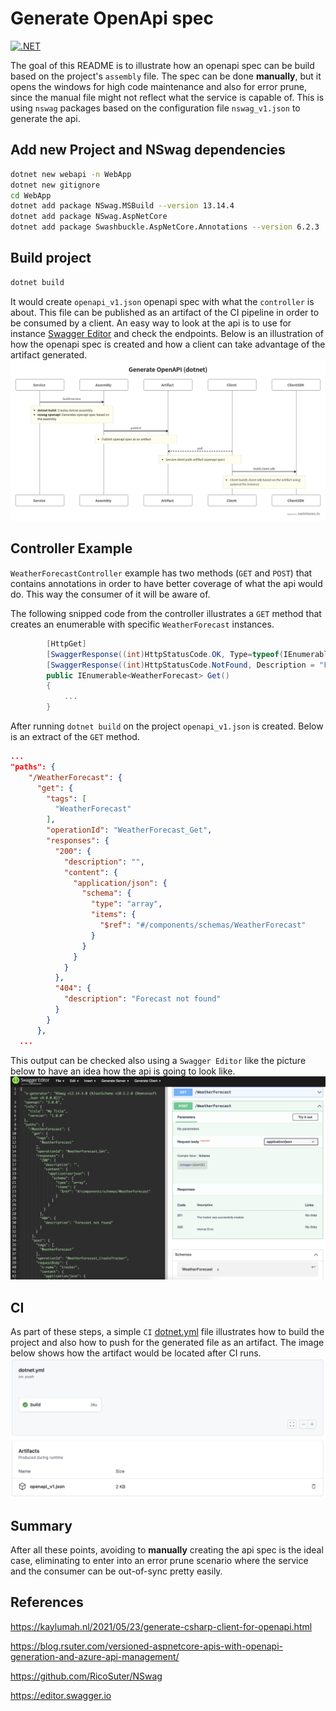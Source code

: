 # Generate OpenApi spec

[![.NET](https://github.com/juzuluag/testmicsvc/actions/workflows/dotnet.yml/badge.svg?branch=main)](https://github.com/juzuluag/testmicsvc/actions/workflows/dotnet.yml)

The goal of this README is to illustrate how an openapi spec can be build based on the project's `assembly` file. The spec can be done **manually**, but it opens the windows for high code maintenance and also for error prune, since the manual file might not reflect what the service is capable of.
This is using `nswag` packages based on the configuration file `nswag_v1.json` to generate the api.

## Add new Project and NSwag dependencies

```sh
dotnet new webapi -n WebApp
dotnet new gitignore
cd WebApp
dotnet add package NSwag.MSBuild --version 13.14.4
dotnet add package NSwag.AspNetCore
dotnet add package Swashbuckle.AspNetCore.Annotations --version 6.2.3
```

## Build project

```sh
dotnet build
```

It would create `openapi_v1.json` openapi spec with what the `controller` is about. This file can be published as an artifact of the CI pipeline in order to be consumed by a client. An easy way to look at the api is to use for instance [Swagger Editor](https://editor.swagger.io) and check the endpoints.
Below is an illustration of how the openapi spec is created and how a client can take advantage of the artifact generated.
![genopenapi](./images/gen_openapi.png)

## Controller Example

`WeatherForecastController` example has two methods (`GET` and `POST`) that contains annotations in order to have better coverage of what the api would do. This way the consumer of it will be aware of.

The following snipped code from the controller illustrates a `GET` method that creates an enumerable with specific `WeatherForecast` instances.

```c#
        [HttpGet]
        [SwaggerResponse((int)HttpStatusCode.OK, Type=typeof(IEnumerable<WeatherForecast>))]
        [SwaggerResponse((int)HttpStatusCode.NotFound, Description = "Forecast not found")]
        public IEnumerable<WeatherForecast> Get()
        {
            ...
        }
```

After running `dotnet build` on the project `openapi_v1.json` is created. Below is an extract of the `GET` method.

```json
...
"paths": {
    "/WeatherForecast": {
      "get": {
        "tags": [
          "WeatherForecast"
        ],
        "operationId": "WeatherForecast_Get",
        "responses": {
          "200": {
            "description": "",
            "content": {
              "application/json": {
                "schema": {
                  "type": "array",
                  "items": {
                    "$ref": "#/components/schemas/WeatherForecast"
                  }
                }
              }
            }
          },
          "404": {
            "description": "Forecast not found"
          }
        }
      },
  ...

```

This output can be checked also using a `Swagger Editor` like the picture below to have an idea how the api is going to look like.
![swaggereditor](./images/swagger_editor.png)

## CI

As part of these steps, a simple `CI` [dotnet.yml](https://github.com/juzuluag/testmicsvc/blob/main/.github/workflows/dotnet.yml) file illustrates how to build the project and also how to push for the generated file as an artifact. The image below shows how the artifact would be located after CI runs.
![artifact](./images/artifact.png)

## Summary

After all these points, avoiding to **manually** creating the api spec is the ideal case, eliminating to enter into an error prune scenario where the service and the consumer can be out-of-sync pretty easily.

## References

<https://kaylumah.nl/2021/05/23/generate-csharp-client-for-openapi.html>

<https://blog.rsuter.com/versioned-aspnetcore-apis-with-openapi-generation-and-azure-api-management/>

<https://github.com/RicoSuter/NSwag>

<https://editor.swagger.io>